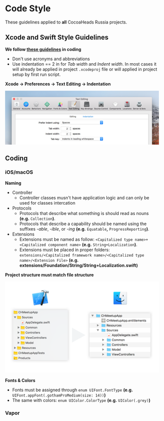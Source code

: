 # Code Style

These guidelines applied to **all** CocoaHeads Russia projects.

## Xcode and Swift Style Guidelines

**We follow [these guidelines](https://github.com/raywenderlich/swift-style-guide) in coding**

* Don't use acronyms and abbreviations
* Use indentation == 2 in for *Tab width* and *Indent width*. In most cases it will already be applied in project `.xcodeproj` file or will applied in project setup by first run script.

**Xcode → Preferences → Text Editing → Indentation**

![Indentations](/resources/images/indentation.png)

## Coding

### iOS/macOS

**Naming**

- Controller
  - Controller classes musn't have application logic and can only be used for classes intercation
- Protocols
  - Protocols that describe what something is should read as nouns **(e.g.** `Collection`**)**.
  - Protocols that describe a capability should be named using the suffixes *-able*, *-ible*, or *-ing* **(e.g.** `Equatable`**,** `ProgressReporting`**)**.
- Extensions
  - Extensions must be named as follow: `<Capitalized type name>+<Capitalized component name>` **(e.g.** `String+Localization`**)**.
  - Extensions must be placed in proper folders: `extensions/<Capitalized framework name>/<Capitalized type name>/<Extension File>` **(e.g. extensions/Foundation/String/String+Localization.swift)**
	  
**Project structure must match file structure**

![Project Structure](/resources/images/project_structure.png)

**Fonts & Colors**

- Fonts must be assigned through `enum UIFont.FontType` **(e.g.** `UIFont.appFont(.gothamProMedium(size: 14))`**)**
- The same with colors: `enum UIColor.ColorType` **(e.g.** `UIColor(.grey)`**)**

### Vapor